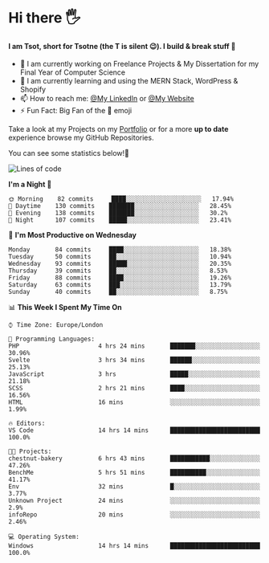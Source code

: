 # Hi there :raised_hand_with_fingers_splayed:
#### I am Tsot, short for Tsotne (the T is silent :wink:). I build & break stuff :space_invader:
- :telescope: I am currently working on Freelance Projects & My Dissertation for my Final Year of Computer Science
- :seedling: I am currently learning and using the MERN Stack, WordPress & Shopify
- :mailbox: How to reach me: [@My LinkedIn](https://www.linkedin.com/in/tsotne-gvadzabia/) or [@My Website](https://tsotnegvadzabia.me/contact)
- :zap: Fun Fact: Big Fan of the :space_invader: emoji

Take a look at my Projects on my [Portfolio](https://tsotnegvadzabia.me/) or for a more **up to date** experience browse my GitHub Repositories.

You can see some statistics below!:space_invader:
<!--START_SECTION:waka-->
![Lines of code](https://img.shields.io/badge/From%20Hello%20World%20I%27ve%20Written-3.5%20million%20lines%20of%20code-blue)

**I'm a Night 🦉** 

```text
🌞 Morning    82 commits     ████░░░░░░░░░░░░░░░░░░░░░   17.94% 
🌆 Daytime    130 commits    ███████░░░░░░░░░░░░░░░░░░   28.45% 
🌃 Evening    138 commits    ███████░░░░░░░░░░░░░░░░░░   30.2% 
🌙 Night      107 commits    █████░░░░░░░░░░░░░░░░░░░░   23.41%

```
📅 **I'm Most Productive on Wednesday** 

```text
Monday       84 commits     ████░░░░░░░░░░░░░░░░░░░░░   18.38% 
Tuesday      50 commits     ██░░░░░░░░░░░░░░░░░░░░░░░   10.94% 
Wednesday    93 commits     █████░░░░░░░░░░░░░░░░░░░░   20.35% 
Thursday     39 commits     ██░░░░░░░░░░░░░░░░░░░░░░░   8.53% 
Friday       88 commits     ████░░░░░░░░░░░░░░░░░░░░░   19.26% 
Saturday     63 commits     ███░░░░░░░░░░░░░░░░░░░░░░   13.79% 
Sunday       40 commits     ██░░░░░░░░░░░░░░░░░░░░░░░   8.75%

```


📊 **This Week I Spent My Time On** 

```text
⌚︎ Time Zone: Europe/London

💬 Programming Languages: 
PHP                      4 hrs 24 mins       ███████░░░░░░░░░░░░░░░░░░   30.96% 
Svelte                   3 hrs 34 mins       ██████░░░░░░░░░░░░░░░░░░░   25.13% 
JavaScript               3 hrs               █████░░░░░░░░░░░░░░░░░░░░   21.18% 
SCSS                     2 hrs 21 mins       ████░░░░░░░░░░░░░░░░░░░░░   16.56% 
HTML                     16 mins             ░░░░░░░░░░░░░░░░░░░░░░░░░   1.99%

🔥 Editors: 
VS Code                  14 hrs 14 mins      █████████████████████████   100.0%

🐱‍💻 Projects: 
chestnut-bakery          6 hrs 43 mins       ███████████░░░░░░░░░░░░░░   47.26% 
BenchMe                  5 hrs 51 mins       ██████████░░░░░░░░░░░░░░░   41.17% 
Env                      32 mins             █░░░░░░░░░░░░░░░░░░░░░░░░   3.77% 
Unknown Project          24 mins             ░░░░░░░░░░░░░░░░░░░░░░░░░   2.9% 
infoRepo                 20 mins             ░░░░░░░░░░░░░░░░░░░░░░░░░   2.46%

💻 Operating System: 
Windows                  14 hrs 14 mins      █████████████████████████   100.0%

```


<!--END_SECTION:waka-->
